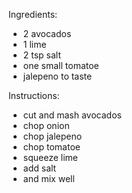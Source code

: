 Ingredients:
- 2 avocados
- 1 lime
- 2 tsp salt
- one small tomatoe
- jalepeno to taste

Instructions:
- cut and mash avocados
- chop onion
- chop jalepeno
- chop tomatoe
- squeeze lime
- add salt
- and mix well
